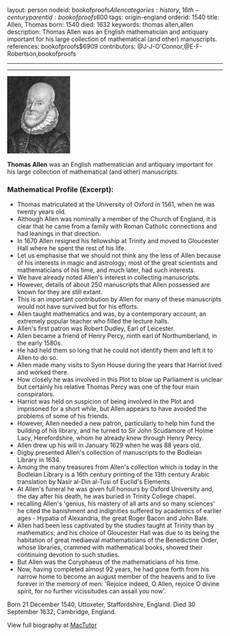 layout: person
nodeid: bookofproofs$Allen
categories: history,16th-century
parentid: bookofproofs$600
tags: origin-england
orderid: 1540
title: Allen, Thomas
born: 1540
died: 1632
keywords: thomas allen,allen
description: Thomas Allen was an English mathematician and antiquary important for his large collection of mathematical (and other) manuscripts.
references: bookofproofs$6909
contributors: @J-J-O'Connor,@E-F-Robertson,bookofproofs

---



---

![Allen.jpg](https://github.com/bookofproofs/bookofproofs.github.io/blob/main/_sources/_assets/images/portraits/Allen.jpg?raw=true)

**Thomas Allen** was an English mathematician and antiquary important for his large collection of mathematical (and other) manuscripts.

### Mathematical Profile (Excerpt):
* Thomas matriculated at the University of Oxford in 1561, when he was twenty years old.
* Although Allen was nominally a member of the Church of England, it is clear that he came from a family with Roman Catholic connections and had leanings in that direction.
* In 1670 Allen resigned his fellowship at Trinity and moved to Gloucester Hall where he spent the rest of his life.
* Let us emphasise that we should not think any the less of Allen because of his interests in magic and astrology; most of the great scientists and mathematicians of his time, and much later, had such interests.
* We have already noted Allen's interest in collecting manuscripts.
* However, details of about 250 manuscripts that Allen possessed are known for they are still extant.
* This is an important contribution by Allen for many of these manuscripts would not have survived but for his efforts.
* Allen taught mathematics and was, by a contemporary account, an extremely popular teacher who filled the lecture halls.
* Allen's first patron was Robert Dudley, Earl of Leicester.
* Allen became a friend of Henry Percy, ninth earl of Northumberland, in the early 1580s.
* He had held them so long that he could not identify them and left it to Allen to do so.
* Allen made many visits to Syon House during the years that Harriot lived and worked there.
* How closely he was involved in this Plot to blow up Parliament is unclear but certainly his relative Thomas Percy was one of the four main conspirators.
* Harriot was held on suspicion of being involved in the Plot and imprisoned for a short while, but Allen appears to have avoided the problems of some of his friends.
* However, Allen needed a new patron, particularly to help him fund the building of his library, and he turned to Sir John Scudamore of Holme Lacy, Herefordshire, whom he already knew through Henry Percy.
* Allen drew up his will in January 1629 when he was 88 years old.
* Digby presented Allen's collection of manuscripts to the Bodleian Library in 1634.
* Among the many treasures from Allen's collection which is today in the Bodleian Library is a 16th  century printing of the 13th  century Arabic translation by Nasir al-Din al-Tusi of Euclid's Elements.
* At Allen's funeral he was given full honours by Oxford University and, the day after his death, he was buried in Trinity College chapel.
* recalling Allen's 'genius, his mastery of all arts and so many sciences' he cited the banishment and indignities suffered by academics of earlier ages - Hypatia of Alexandria, the great Roger Bacon and John Bale.
* Allen had been less captivated by the studies taught at Trinity than by mathematics; and his choice of Gloucester Hall was due to its being the habitation of great mediaeval mathematicians of the Benedictine Order, whose libraries, crammed with mathematical books, showed their continuing devotion to such studies.
* But Allen was the Coryphaeus of the mathematicians of his time.
* Now, having completed almost 92 years, he had gone forth from his narrow home to become an august member of the heavens and to live forever in the memory of men: 'Rejoice indeed, O Allen, rejoice O divine spirit, for no further vicissitudes can assail you now'.

Born 21 December 1540, Uttoxeter, Staffordshire, England. Died 30 September 1632, Cambridge, England.

View full biography at [MacTutor](https://mathshistory.st-andrews.ac.uk/Biographies/Allen/)
